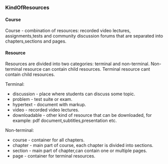 ### KindOfResources

#### Course
Course - combination of resources: recorded video lectures, assignments,tests and community discussion forums that are separated into chapters,sections and pages.

#### Resource
Resources are divided into two categories: terminal and non-terminal.
Non-terminal resource can contain child resources.
Terminal resource cant contain child resources.

Terminal:

*  discussion - place where students can discuss some topic.
*  problem - test suite or exam.
*  hypertext - document with markup.
*  video - recorded video lectures.
*  downloadable - other kind of resource that can be downloaded, for example: pdf document,subtitles,presentation etc.

Non-terminal:
*  course - container for all chapters.
*  chapter - main part of course, each chapter is divided into sections.
*  section - main part of chapter,can contain one or multiple pages.
*  page - container for terminal resources.
